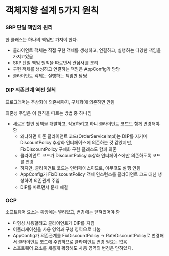 # 객체지향 설계 5가지 원칙


### SRP 단일 책임의 원리
한 클래스는 하나의 책임만 가져야 한다.

* 클라이언트 객체는 직접 구현 객체를 생성하고, 연결하고, 실행하는 다양한 책임을 가지고있음
* SRP 단일 책임 원칙을 따르면서 관심사를 분리
* 구현 객체를 생성하고 연결하는 책임은 AppConfig가 담당
* 클라이언트 객체는 실행하는 책임만 담당



### DIP 의존관계 역전 원칙

프로그래머는 추상화에 의존해야지, 구체화에 의존하면 안됨

의존성 주입은 이 원칙을 따르는 방법 중 하나임

* 새로운 할인 정책을 개발하고, 적용하려고 하니 클라이언트 코드도 함께 변경해야 함
  * 왜냐하면 이존 클라이언트 코드(OrderServiceImpl)는 DIP를 지키며 DiscountPolicy 추상화 인터페이스에 의존하는 것 같았지만, FixDiscountPolicy 구체화 구현 클래스도 함께 의존
  * 클라이언트 코드가 DiscountPolicy 추상화 인터페이스에만 의존하도록 코드를 변경
  * 하지만, 클라이언트 코드는 인터페이스이므로, 아무것도 실행 안됨
  * AppConfig가 FixDiscountPolicy 객체 인스턴스를 클라이언트 코드 대신 생성하여 의존관계 주입
  * DIP를 따르면서 문제 해결


### OCP
소프트웨어 요소는 확장에는 열려있고, 변경에는 닫혀있어야 함

* 다형성 사용할려고 클라이언트가 DIP를 지킴
* 어플리케이션을 사용 영역과 구성 영역으로 나눔
* AppConfig가 의존관계를 FixDiscountPolicy -> RateDiscountPolicy로 변경해서 클라이언트 코드에 주입하므로 클라이언트 변경 필요는 없음
* 소프트웨어 요소를 새롭게 확장해도 사용 영역의 변경은 닫혀있다.

